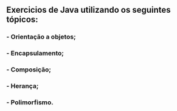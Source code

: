 ## Exercicios de Java utilizando os seguintes tópicos:
### - Orientação a objetos;
### - Encapsulamento;
### - Composição;
### - Herança;
### - Polimorfismo.
   
 

